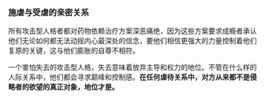 ### 施虐与受虐的亲密关系

所有攻击型人格者都对药物依赖治疗方案深恶痛绝，因为这些方案要求成瘾者承认他们无论如何都无法动摇内心最深处的信念，要他们相信更强大的力量控制着他们复原的关键，这与他们膨胀的自尊不相符。

一个害怕失去的攻击型人格，失去意味着放弃主导和权力的地位。不管在什么样的人际关系中，他们都会寻求巅峰和控制感。**在任何虐待关系中，对方从来都不是侵略者的欲望的真正对象，地位才是。**
